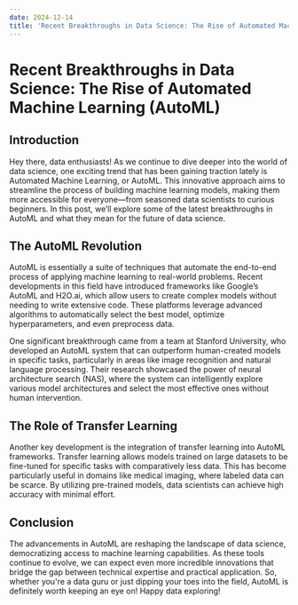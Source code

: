 ```yaml
---
date: 2024-12-14
title: 'Recent Breakthroughs in Data Science: The Rise of Automated Machine Learning (AutoML)'
---
```


# Recent Breakthroughs in Data Science: The Rise of Automated Machine Learning (AutoML)

## Introduction

Hey there, data enthusiasts! As we continue to dive deeper into the world of data science, one exciting trend that has been gaining traction lately is Automated Machine Learning, or AutoML. This innovative approach aims to streamline the process of building machine learning models, making them more accessible for everyone—from seasoned data scientists to curious beginners. In this post, we’ll explore some of the latest breakthroughs in AutoML and what they mean for the future of data science.

<!-- more -->
## The AutoML Revolution

AutoML is essentially a suite of techniques that automate the end-to-end process of applying machine learning to real-world problems. Recent developments in this field have introduced frameworks like Google’s AutoML and H2O.ai, which allow users to create complex models without needing to write extensive code. These platforms leverage advanced algorithms to automatically select the best model, optimize hyperparameters, and even preprocess data.

One significant breakthrough came from a team at Stanford University, who developed an AutoML system that can outperform human-created models in specific tasks, particularly in areas like image recognition and natural language processing. Their research showcased the power of neural architecture search (NAS), where the system can intelligently explore various model architectures and select the most effective ones without human intervention.

## The Role of Transfer Learning

Another key development is the integration of transfer learning into AutoML frameworks. Transfer learning allows models trained on large datasets to be fine-tuned for specific tasks with comparatively less data. This has become particularly useful in domains like medical imaging, where labeled data can be scarce. By utilizing pre-trained models, data scientists can achieve high accuracy with minimal effort.

## Conclusion

The advancements in AutoML are reshaping the landscape of data science, democratizing access to machine learning capabilities. As these tools continue to evolve, we can expect even more incredible innovations that bridge the gap between technical expertise and practical application. So, whether you're a data guru or just dipping your toes into the field, AutoML is definitely worth keeping an eye on! Happy data exploring!